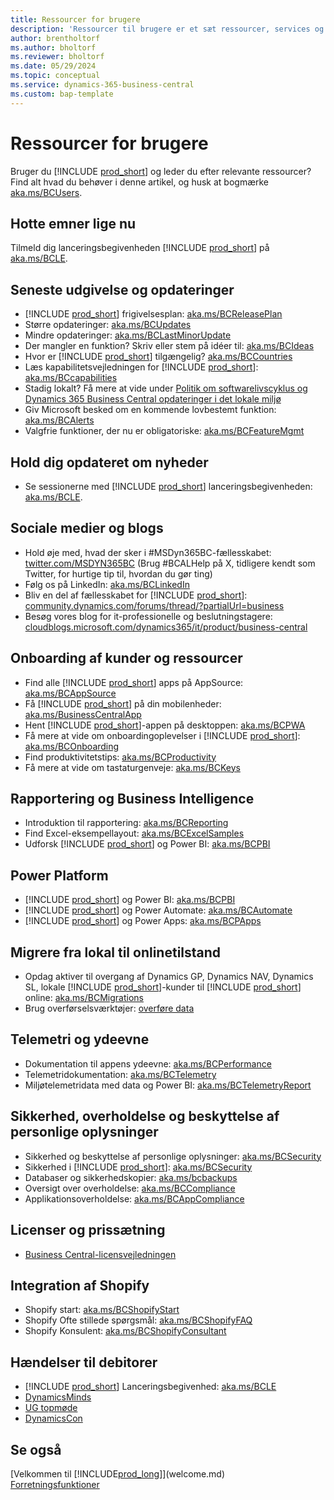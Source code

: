 ```yaml
---
title: Ressourcer for brugere
description: 'Ressourcer til brugere er et sæt ressourcer, services og værktøjer til brug i Business Central.'
author: brentholtorf
ms.author: bholtorf
ms.reviewer: bholtorf
ms.date: 05/29/2024
ms.topic: conceptual
ms.service: dynamics-365-business-central
ms.custom: bap-template
---
```


# Ressourcer for brugere

Bruger du [!INCLUDE [prod_short](includes/prod_short.md)] og leder du efter relevante ressourcer? Find alt hvad du behøver i denne artikel, og husk at bogmærke [aka.ms/BCUsers](https://aka.ms/BCUsers).

## Hotte emner lige nu

Tilmeld dig lanceringsbegivenheden [!INCLUDE [prod_short](includes/prod_short.md)] på [aka.ms/BCLE](https://aka.ms/BCLE).

## Seneste udgivelse og opdateringer  

- [!INCLUDE [prod_short](includes/prod_short.md)] frigivelsesplan: [aka.ms/BCReleasePlan](https://aka.ms/BCReleasePlan) 
- Større opdateringer: [aka.ms/BCUpdates](https://aka.ms/BCUpdates)
- Mindre opdateringer: [aka.ms/BCLastMinorUpdate](https://aka.ms/BCLastMinorUpdate) 
- Der mangler en funktion? Skriv eller stem på idéer til: [aka.ms/BCIdeas](https://aka.ms/BCIdeas) 
- Hvor er [!INCLUDE [prod_short](includes/prod_short.md)] tilgængelig? [aka.ms/BCCountries](https://aka.ms/BCCountries)
- Læs kapabilitetsvejledningen for [!INCLUDE [prod_short](includes/prod_short.md)]: [aka.ms/BCcapabilities](https://aka.ms/BCcapabilities)
- Stadig lokalt? Få mere at vide under [Politik om softwarelivscyklus og Dynamics 365 Business Central opdateringer i det lokale miljø](/dynamics365/business-central/dev-itpro/terms/lifecycle-policy-on-premises)
- Giv Microsoft besked om en kommende lovbestemt funktion: [aka.ms/BCAlerts](https://aka.ms/BCAlerts)
- Valgfrie funktioner, der nu er obligatoriske: [aka.ms/BCFeatureMgmt](https://aka.ms/BCFeatureMgmt)

## Hold dig opdateret om nyheder

- Se sessionerne med [!INCLUDE [prod_short](includes/prod_short.md)] lanceringsbegivenheden: [aka.ms/BCLE](https://aka.ms/BCLE).

## Sociale medier og blogs

- Hold øje med, hvad der sker i #MSDyn365BC-fællesskabet: [twitter.com/MSDYN365BC](https://twitter.com/MSDYN365BC) (Brug #BCALHelp på X, tidligere kendt som Twitter, for hurtige tip til, hvordan du gør ting) 
- Følg os på LinkedIn: [aka.ms/BCLinkedIn](https://aka.ms/BCLinkedIn)
- Bliv en del af fællesskabet for [!INCLUDE [prod_short](includes/prod_short.md)]: [community.dynamics.com/forums/thread/?partialUrl=business](https://community.dynamics.com/forums/thread/?partialUrl=business) 
- Besøg vores blog for it-professionelle og beslutningstagere: [cloudblogs.microsoft.com/dynamics365/it/product/business-central](https://www.microsoft.com/en-us/dynamics-365/blog/business-leader/product/dynamics-365-business-central/)

## Onboarding af kunder og ressourcer

- Find alle [!INCLUDE [prod_short](includes/prod_short.md)] apps på AppSource: [aka.ms/BCAppSource](https://appsource.microsoft.com/marketplace/apps?page=1&product=dynamics-365-business-central)
- Få [!INCLUDE [prod_short](includes/prod_short.md)] på din mobilenheder: [aka.ms/BusinessCentralApp](https://aka.ms/BusinessCentralApp)
- Hent [!INCLUDE [prod_short](includes/prod_short.md)]-appen på desktoppen: [aka.ms/BCPWA](https://aka.ms/BCPWA)
- Få mere at vide om onboardingoplevelser i [!INCLUDE [prod_short](includes/prod_short.md)]: [aka.ms/BCOnboarding](https://aka.ms/bconboarding)
- Find produktivitetstips: [aka.ms/BCProductivity](https://aka.ms/BCProductivity) 
- Få mere at vide om tastaturgenveje: [aka.ms/BCKeys](https://aka.ms/BCKeys)

## Rapportering og Business Intelligence

- Introduktion til rapportering: [aka.ms/BCReporting](https://aka.ms/BCReporting)
- Find Excel-eksempellayout: [aka.ms/BCExcelSamples](https://aka.ms/BCExcelSamples)
- Udforsk [!INCLUDE [prod_short](includes/prod_short.md)] og Power BI: [aka.ms/BCPBI](https://aka.ms/BCPBI)

## Power Platform

- [!INCLUDE [prod_short](includes/prod_short.md)] og Power BI: [aka.ms/BCPBI](https://aka.ms/BCPBI)
- [!INCLUDE [prod_short](includes/prod_short.md)] og Power Automate: [aka.ms/BCAutomate](https://aka.ms/BCAutomate) 
- [!INCLUDE [prod_short](includes/prod_short.md)] og Power Apps: [aka.ms/BCPApps](https://aka.ms/BCPApps)

## Migrere fra lokal til onlinetilstand

- Opdag aktiver til overgang af Dynamics GP, Dynamics NAV, Dynamics SL, lokale [!INCLUDE [prod_short](includes/prod_short.md)]-kunder til [!INCLUDE [prod_short](includes/prod_short.md)] online: [aka.ms/BCMigrations](https://aka.ms/BCMigrations)  
- Brug overførselsværktøjer: [overføre data](/dynamics365/business-central/dev-itpro/administration/migrate-data) 

## Telemetri og ydeevne

- Dokumentation til appens ydeevne: [aka.ms/BCPerformance](https://aka.ms/BCPerformance)
- Telemetridokumentation: [aka.ms/BCTelemetry](https://aka.ms/BCTelemetry) 
- Miljøtelemetridata med data og Power BI: [aka.ms/BCTelemetryReport](https://aka.ms/BCTelemetryReport) 

## Sikkerhed, overholdelse og beskyttelse af personlige oplysninger

- Sikkerhed og beskyttelse af personlige oplysninger: [aka.ms/BCSecurity](https://aka.ms/BCSecurity) 
- Sikkerhed i [!INCLUDE [prod_short](includes/prod_short.md)]: [aka.ms/BCSecurity](https://aka.ms/BCSecurity)
- Databaser og sikkerhedskopier: [aka.ms/bcbackups](https://aka.ms/BCBackups)
- Oversigt over overholdelse: [aka.ms/BCCompliance](https://aka.ms/BCCompliance)
- Applikationsoverholdelse: [aka.ms/BCAppCompliance](https://aka.ms/BCAppCompliance)

## Licenser og prissætning

- [Business Central-licensvejledningen](https://go.microsoft.com/fwlink/?LinkId=866544&clcid=0x409)

## Integration af Shopify

- Shopify start: [aka.ms/BCShopifyStart](https://aka.ms/BCShopifyStart)
- Shopify Ofte stillede spørgsmål: [aka.ms/BCShopifyFAQ](https://aka.ms/BCShopifyFAQ)
- Shopify Konsulent: [aka.ms/BCShopifyConsultant](https://aka.ms/BCShopifyConsultant)

## Hændelser til debitorer

- [!INCLUDE [prod_short](includes/prod_short.md)] Lanceringsbegivenhed: [aka.ms/BCLE](https://aka.ms/BCLE)
- [DynamicsMinds](https://www.dynamicsminds.com/)
- [UG topmøde](https://www.summitna.com/)
- [DynamicsCon](https://dynamicscon.com/)

## Se også

[Velkommen til [!INCLUDE[prod_long](includes/prod_long.md)]](welcome.md)  
[Forretningsfunktioner](across-business-functionality.md)  

